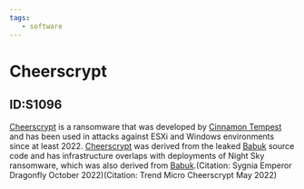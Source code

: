 ```yaml
---
tags:
   - software
---
```

# Cheerscrypt
## ID:S1096
[Cheerscrypt](/mitre/software/S1096) is a ransomware that was developed by [Cinnamon Tempest](/mitre/groups/G1021) and has been used in attacks against ESXi and Windows environments since at least 2022. [Cheerscrypt](/mitre/software/S1096) was derived from the leaked [Babuk](/mitre/software/S0638) source code and has infrastructure overlaps with deployments of Night Sky ransomware, which was also derived from [Babuk](/mitre/software/S0638).(Citation: Sygnia Emperor Dragonfly October 2022)(Citation: Trend Micro Cheerscrypt May 2022)
